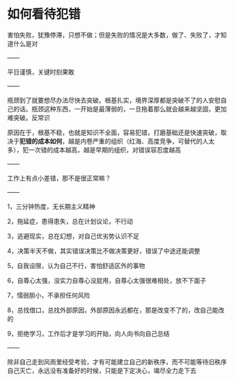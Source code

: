 # 如何看待犯错

害怕失败，犹豫停滞，只想不做；但是失败的情况是大多数，做了、失败了，才知道什么是对

——

平日谨慎，关键时刻果敢

——

瓶颈到了就要想尽办法尽快去突破。根基扎实，境界深厚都是突破不了的人安慰自己的话。瓶颈这种东西，一开始是最薄弱的，一旦拖着那么就会越来越坚固，更加难突破。反常识

原因在于，根基不稳，也就是知识不全面，容易犯错，打磨基础还是快速突破，取决于**犯错的成本如何**，越是内卷严重的组织（红海、高度竞争，可替代的人太多），犯一次错的成本越高，越是早期的组织，对错误容忍度越高

——

工作上有点小差错，那不是很正常嘛？

——

1，三分钟热度，无长期主义精神

2，拖延症，患得患失，总在计划议论，不行动

3，逃避现实，总在幻想，对自己优劣势认识不足

4，决策半天不做，其实错误决策比不做决策更好，错误了中途还能调整

5，自我设限，认为自己不行，害怕舒适区外的事物

6，自尊心太强，没实力自尊心没屁用，自尊心太强很难相处，放不下面子

7，懦弱胆小，不承担任何风险

8，总找借口，总找外部原因，外部原因永远都在，那是改变不了的，改自己能改的

9，拒绝学习，工作后才是学习的开始，向人向书向自己总结

——

除非自己走到风雨里经受考验，才有可能建立自己的新秩序，而不可能等待旧秩序自己灭亡，永远没有准备好的时候，只能是下定决心，竭尽全力走下去
